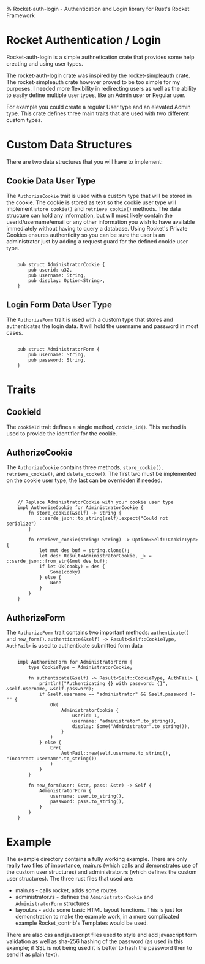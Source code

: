% Rocket-auth-login - Authentication and Login library for Rust's Rocket Framework

# Rocket Authentication / Login
Rocket-auth-login is a simple authnetication crate that provides some help creating and using user types.

The rocket-auth-login crate was inspired by the rocket-simpleauth crate.  The rocket-simpleauth crate however proved to be too simple for my purposes.  I needed more flexibility in redirecting users as well as the ability to easily define multiple user types, like an Admin user or Regular user.  

For example you could create a regular User type and an elevated Admin type.  This crate defines three main traits that are used with two different custom types.

# Custom Data Structures
There are two data structures that you will have to implement:

## Cookie Data User Type
The `AuthorizeCookie` trait is used with a custom type that will be stored in the cookie.  The cookie is stored as text so the cookie user type will implement `store_cookie()` and `retrieve_cookie()` methods.  The data structure can hold any information, but will most likely contain the userid/username/email or any other information you wish to have available immediately without having to query a database.  Using Rocket's Private Cookies ensures authenticity so you can be sure the user is an administrator just by adding a request guard for the defined cookie user type.

```

    pub struct AdministratorCookie {
        pub userid: u32,
        pub username: String,
        pub display: Option<String>,
    }

```

## Login Form Data User Type
The `AuthorizeForm` trait is used with a custom type that stores and authenticates the login data.  It will hold the username and password in most cases.

```

    pub struct AdministratorForm {
        pub username: String,
        pub password: String,
    }
```

# Traits
## CookieId
The `cookieId` trait defines a single method, `cookie_id()`.  This method is used to provide the identifier for the cookie.

## AuthorizeCookie
The `AuthorizeCookie` contains three methods, `store_cookie()`, `retrieve_cookie()`, and `delete_cooke()`.  The first two must be implemented on the cookie user type, the last can be overridden if needed.

```
    

    // Replace AdministratorCookie with your cookie user type
    impl AuthorizeCookie for AdministratorCookie {
        fn store_cookie(&self) -> String {
            ::serde_json::to_string(self).expect("Could not serialize")
        }
    
        fn retrieve_cookie(string: String) -> Option<Self::CookieType> {
            let mut des_buf = string.clone();
            let des: Result<AdministratorCookie, _> = ::serde_json::from_str(&mut des_buf);
            if let Ok(cooky) = des {
                Some(cooky)
            } else {
                None
            }
        }
    }
```

## AuthorizeForm
The `AuthorizeForm` trait contains two important methods: `authenticate()` and `new_form()`.  `authenticate(&self) -> Result<Self::CookieType, AuthFail>` is used to authenticate submitted form data

```

    impl AuthorizeForm for AdministratorForm {
        type CookieType = AdministratorCookie;
        
        fn authenticate(&self) -> Result<Self::CookieType, AuthFail> {
            println!("Authenticating {} with password: {}", &self.username, &self.password);
            if &self.username == "administrator" && &self.password != "" {
                Ok(
                    AdministratorCookie {
                        userid: 1,
                        username: "administrator".to_string(),
                        display: Some("Administrator".to_string()),
                    }
                )
            } else {
                Err(
                    AuthFail::new(self.username.to_string(), "Incorrect username".to_string())
                )
            }
        }
        
        fn new_form(user: &str, pass: &str) -> Self {
            AdministratorForm {
                username: user.to_string(),
                password: pass.to_string(),
            }
        }
    }
```

# Example
The example directory contains a fully working example.   There are only really two files of importance, main.rs (which calls and demonstrates use of the custom user structures) and administrator.rs (which defines the custom user structures). The three rust files that used are:

- main.rs - calls rocket, adds some routes
- administrator.rs - defines the `AdministratorCookie` and `AdministratorForm` structures
- layout.rs - adds some basic HTML layout functions.  This is just for demonstration to make the example work, in a more complicated example Rocket_contrib's Templates would be used.

There are also css and javascript files used to style and add javascript form validation as well as sha-256 hashing of the password (as used in this example; if SSL is not being used it is better to hash the password then to send it as plain text).



